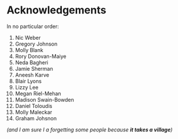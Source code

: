 # Acknowledgements

In no particular order:

1. Nic Weber
2. Gregory Johnson
3. Molly Blank
4. Rory Donovan-Maiye
5. Neda Bagheri
6. Jamie Sherman
7. Aneesh Karve
8. Blair Lyons
9. Lizzy Lee
10. Megan Riel-Mehan
11. Madison Swain-Bowden
12. Daniel Toloudis
13. Molly Maleckar
14. Graham Johsnon

_(and I am sure I a forgetting some people because **it takes a village**)_
